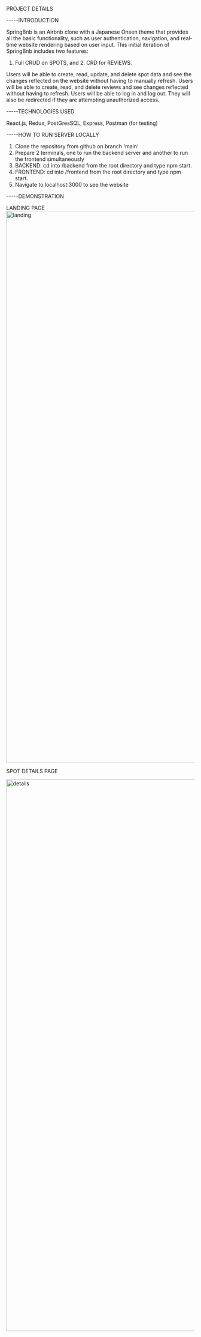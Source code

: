 PROJECT DETAILS

-----INTRODUCTION

SpringBnb is an Airbnb clone with a Japanese Onsen theme that provides all the basic functionality, 
such as user authentication, navigation, and real-time website rendering based on user input. 
This initial iteration of SpringBnb includes two features:
1. Full CRUD on SPOTS, and 2. CRD for REVIEWS.

Users will be able to create, read, update, and delete spot data and see the changes reflected on the
website without having to manually refresh. Users will be able to create, read, and delete reviews and see changes
reflected without having to refresh.
Users will be able to log in and log out. They will also be redirected if they are attempting
unauthorized access.

-----TECHNOLOGIES USED

React.js, Redux, PostGresSQL, Express, Postman (for testing)


-----HOW TO RUN SERVER LOCALLY
1. Clone the repository from github on branch 'main'
2. Prepare 2 terminals, one to run the backend server and another to run the frontend simultaneously
3. BACKEND: cd into /backend from the root directory and type npm start.
4. FRONTEND: cd into /frontend from the root directory and type npm start.
5. Navigate to localhost:3000 to see the website

-----DEMONSTRATION

LANDING PAGE
<img width="1470" alt="landing" src="https://user-images.githubusercontent.com/118590381/226367297-bb5e1896-3eb3-4f5f-85ec-201ccc0fe56c.png">


SPOT DETAILS PAGE

<img width="1470" alt="details" src="https://user-images.githubusercontent.com/118590381/226367562-64598204-f7f2-4e7f-b837-cdb754ea75f2.png">




